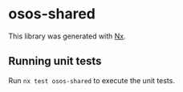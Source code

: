 # osos-shared

This library was generated with [Nx](https://nx.dev).

## Running unit tests

Run `nx test osos-shared` to execute the unit tests.
